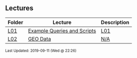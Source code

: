 ## Lectures
| Folder | Lecture | Description|
 | ------------|------------|------------|
 | [L01](https://github.com/rugbyprof/5303-Adv-Database/tree/master/Lectures/L01) | [ Example Queries and Scripts](https://github.com/rugbyprof/5303-Adv-Database/tree/master/Lectures/L01) | [L01](https://github.com/rugbyprof/5303-Adv-Database/tree/master/Lectures/L01) | [ Scripts](https://github.com/rugbyprof/5303-Adv-Database/tree/master/Lectures/L01) | [L01](https://github.com/rugbyprof/5303-Adv-Database/tree/master/Lectures/L01) | [ Joins](https://github.com/rugbyprof/5303-Adv-Database/tree/master/Lectures/L01) | [L01](https://github.com/rugbyprof/5303-Adv-Database/tree/master/Lectures/L01) | [<sup> Ref: https://en.wikipedia.org/wiki/Join_(SQL)Inner_join</sup>](https://github.com/rugbyprof/5303-Adv-Database/tree/master/Lectures/L01) | [L01](https://github.com/rugbyprof/5303-Adv-Database/tree/master/Lectures/L01) | [ Derived Table](https://github.com/rugbyprof/5303-Adv-Database/tree/master/Lectures/L01) | [L01](https://github.com/rugbyprof/5303-Adv-Database/tree/master/Lectures/L01) | [ Sub Select](https://github.com/rugbyprof/5303-Adv-Database/tree/master/Lectures/L01) | [L01](https://github.com/rugbyprof/5303-Adv-Database/tree/master/Lectures/L01) | [ Derived Table + Sub Select](https://github.com/rugbyprof/5303-Adv-Database/tree/master/Lectures/L01) | [L01](https://github.com/rugbyprof/5303-Adv-Database/tree/master/Lectures/L01) | [ Union Example](https://github.com/rugbyprof/5303-Adv-Database/tree/master/Lectures/L01) | [L01](https://github.com/rugbyprof/5303-Adv-Database/tree/master/Lectures/L01) | [ Insert Into](https://github.com/rugbyprof/5303-Adv-Database/tree/master/Lectures/L01) | [L01](https://github.com/rugbyprof/5303-Adv-Database/tree/master/Lectures/L01) | [ Update](https://github.com/rugbyprof/5303-Adv-Database/tree/master/Lectures/L01) | [N/A](https://github.com/rugbyprof/5303-Adv-Database/tree/master/Lectures/L01) |
 | [L02](https://github.com/rugbyprof/5303-Adv-Database/tree/master/Lectures/L02) | [ GEO Data](https://github.com/rugbyprof/5303-Adv-Database/tree/master/Lectures/L02) | [N/A](https://github.com/rugbyprof/5303-Adv-Database/tree/master/Lectures/L02) |

<sup>Last Updated: 2019-09-11 (Wed @ 22:26)</sup>